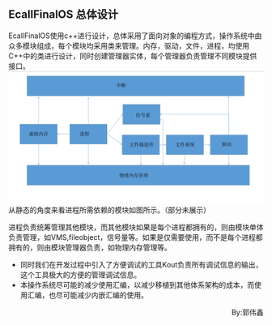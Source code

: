 ## EcallFinalOS 总体设计
EcallFinalOS使用c++进行设计，总体采用了面向对象的编程方式，操作系统中由众多模块组成，每个模块均采用类来管理。内存，驱动，文件，进程，均使用C++中的类进行设计，同时创建管理器实体，每个管理器负责管理不同模块提供接口。
![](./picture/image.png)
从静态的角度来看进程所需依赖的模块如图所示。（部分未展示）

进程负责统筹管理其他模块，而其他模块如果是每个进程都拥有的，则由模块单体负责管理，如VMS,fileobject，信号量等。如果是仅需要使用，而不是每个进程都拥有的，则由模块管理器负责，如物理内存管理等。
- 同时我们在开发过程中引入了方便调试的工具Kout负责所有调试信息的输出，这个工具极大的方便的管理调试信息。
- 本操作系统尽可能的减少使用汇编，以减少移植到其他体系架构的成本，而使用汇编，也尽可能减少内嵌汇编的使用。

<p align="right">By:郭伟鑫</p>